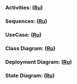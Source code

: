 ### Activities: ([Ru](https://github.com/Skindrila/My_Smart_Clock/blob/master/Documentation/Diagrams/Activities/Activities.md))
### Sequences: ([Ru](https://github.com/Skindrila/My_Smart_Clock/blob/master/Documentation/Diagrams/Sequences/Sequences.md))
### UseCase: ([Ru](https://github.com/Skindrila/My_Smart_Clock/blob/master/Documentation/Diagrams/UseCase/UseCase.md))
### Class Diagram: ([Ru](https://github.com/Skindrila/My_Smart_Clock/blob/master/Documentation/Diagrams/Classes/Classes.md))
### Deployment Diagram: ([Ru](https://github.com/SergeiObolevich/ExpenseCounter/blob/master/Documentation/Diagrams/Diagrams.md))
### State Diagram: ([Ru](https://github.com/Skindrila/My_Smart_Clock/blob/master/Documentation/Diagrams/States/States.md))
